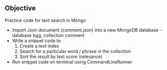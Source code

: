 ## Objective
Practice code for text search in Mongo

- Import Json document (comment.json) into a new MongoDB database - database bgg, collection comment
- Write a snippet code to
    1. Create a text index
    2. Search for a particular word / phrase in the collection
    3. Sort the result by text score (relevance)
- Run snippet code on terminal using CommandLineRunner